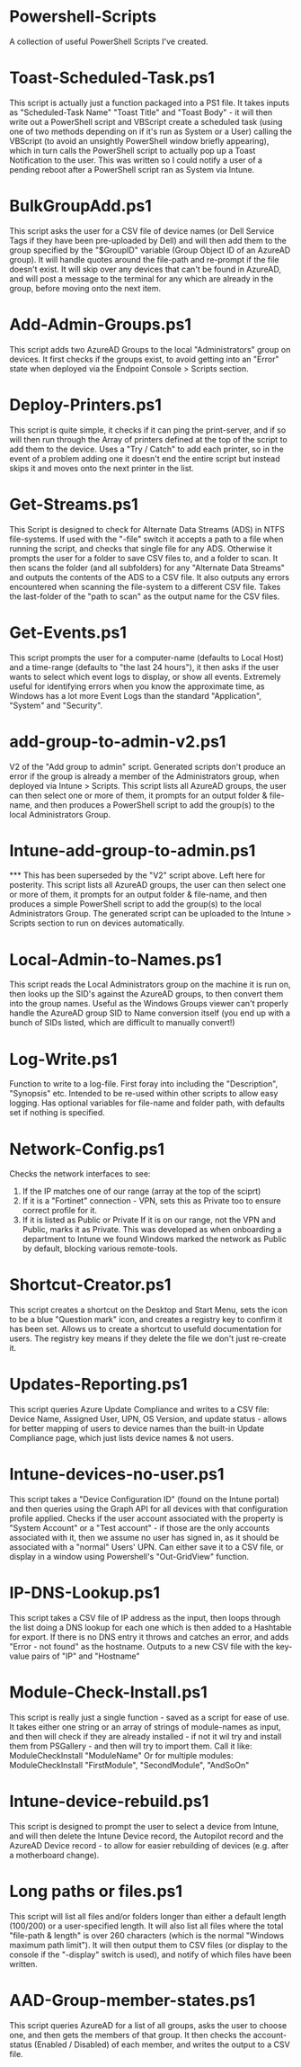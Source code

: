 # Powershell-Scripts
A collection of useful PowerShell Scripts I've created.

# Toast-Scheduled-Task.ps1
This script is actually just a function packaged into a PS1 file. It takes inputs as "Scheduled-Task Name" "Toast Title" and "Toast Body" - it will then write out a PowerShell script and VBScript create a scheduled task (using one of two methods depending on if it's run as System or a User) calling the VBScript (to avoid an unsightly PowerShell window briefly appearing), which in turn calls the PowerShell script to actually pop up a Toast Notification to the user. This was written so I could notify a user of a pending reboot after a PowerShell script ran as System via Intune.

# BulkGroupAdd.ps1
This script asks the user for a CSV file of device names (or Dell Service Tags if they have been pre-uploaded by Dell) and will then add them to the group specified by the "$GroupID" variable (Group Object ID of an AzureAD group). It will handle quotes around the file-path and re-prompt if the file doesn't exist. It will skip over any devices that can't be found in AzureAD, and will post a message to the terminal for any which are already in the group, before moving onto the next item.

# Add-Admin-Groups.ps1
This script adds two AzureAD Groups to the local "Administrators" group on devices. It first checks if the groups exist, to avoid getting into an "Error" state when deployed via the Endpoint Console > Scripts section.

# Deploy-Printers.ps1
This script is quite simple, it checks if it can ping the print-server, and if so will then run through the Array of printers defined at the top of the script to add them to the device. Uses a "Try / Catch" to add each printer, so in the event of a problem adding one it doesn't end the entire script but instead skips it and moves onto the next printer in the list.

# Get-Streams.ps1
This Script is designed to check for Alternate Data Streams (ADS) in NTFS file-systems. If used with the "-file" switch it accepts a path to a file when running the script, and checks that single file for any ADS. Otherwise it prompts the user for a folder to save CSV files to, and a folder to scan. It then scans the folder (and all subfolders) for any "Alternate Data Streams" and outputs the contents of the ADS to a CSV file. It also outputs any errors encountered when scanning the file-system to a different CSV file. Takes the last-folder of the "path to scan" as the output name for the CSV files.

# Get-Events.ps1
This script prompts the user for a computer-name (defaults to Local Host) and a time-range (defaults to "the last 24 hours"), it then asks if the user wants to select which event logs to display, or show all events. Extremely useful for identifying errors when you know the approximate time, as Windows has a lot more Event Logs than the standard "Application", "System" and "Security".

# add-group-to-admin-v2.ps1
V2 of the "Add group to admin" script. Generated scripts don't produce an error if the group is already a member of the Administrators group, when deployed via Intune > Scripts. This script lists all AzureAD groups, the user can then select one or more of them, it prompts for an output folder & file-name, and then produces a PowerShell script to add the group(s) to the local Administrators Group.

# Intune-add-group-to-admin.ps1
*** This has been superseded by the "V2" script above. Left here for posterity.
This script lists all AzureAD groups, the user can then select one or more of them, it prompts for an output folder & file-name, and then produces a simple PowerShell script to add the group(s) to the local Administrators Group. The generated script can be uploaded to the Intune > Scripts section to run on devices automatically. 

# Local-Admin-to-Names.ps1
This script reads the Local Administrators group on the machine it is run on, then looks up the SID's against the AzureAD groups, to then convert them into the group names. Useful as the Windows Groups viewer can't properly handle the AzureAD group SID to Name conversion itself (you end up with a bunch of SIDs listed, which are difficult to manually convert!)

# Log-Write.ps1
Function to write to a log-file. First foray into including the "Description", "Synopsis" etc.
Intended to be re-used within other scripts to allow easy logging. Has optional variables for file-name and folder path, with defaults set if nothing is specified.

# Network-Config.ps1
Checks the network interfaces to see:
1) If the IP matches one of our range (array at the top of the sciprt)
2) If it is a "Fortinet" connection - VPN, sets this as Private too to ensure correct profile for it.
3) If it is listed as Public or Private
If it is on our range, not the VPN and Public, marks it as Private.
This was developed as when onboarding a department to Intune we found Windows marked the network as Public by default, blocking various remote-tools.

# Shortcut-Creator.ps1
This script creates a shortcut on the Desktop and Start Menu, sets the icon to be a blue "Question mark" icon, and creates a registry key to confirm it has been set. Allows us to create a shortcut to usefuld documentation for users. The registry key means if they delete the file we don't just re-create it.

# Updates-Reporting.ps1
This script queries Azure Update Compliance and writes to a CSV file: Device Name, Assigned User, UPN, OS Version, and update status - allows for better mapping of users to device names than the built-in Update Compliance page, which just lists device names & not users. 

# Intune-devices-no-user.ps1
This script takes a "Device Configuration ID" (found on the Intune portal) and then queries using the Graph API for all devices with that configuration profile applied. Checks if the user account associated with the property is "System Account" or a "Test account" - if those are the only accounts associated with it, then we assume no user has signed in, as it should be associated with a "normal" Users' UPN.
Can either save it to a CSV file, or display in a window using Powershell's "Out-GridView" function.

# IP-DNS-Lookup.ps1
This script takes a CSV file of IP address as the input, then loops through the list doing a DNS lookup for each one which is then added to a Hashtable for export. If there is no DNS entry it throws and catches an error, and adds "Error - not found" as the hostname. Outputs to a new CSV file with the key-value pairs of "IP" and "Hostname"

# Module-Check-Install.ps1
This script is really just a single function - saved as a script for ease of use. It takes either one string or an array of strings of module-names as input, and then will check if they are already installed - if not it wil try and install them from PSGallery - and then will try to import them.
Call it like:
ModuleCheckInstall "ModuleName"
Or for multiple modules:
ModuleCheckInstall "FirstModule", "SecondModule", "AndSoOn"

# Intune-device-rebuild.ps1
This script is designed to prompt the user to select a device from Intune, and will then delete the Intune Device record, the Autopilot record and the AzureAD Device record - to allow for easier rebuilding of devices (e.g. after a motherboard change).

# Long paths or files.ps1
This script will list all files and/or folders longer than either a default length (100/200) or a user-specified length. It will also list all files where the total "file-path & length" is over 260 characters (which is the normal "Windows maximum path limit"). It will then output them to CSV files (or display to the console if the "-display" switch is used), and notify of which files have been written.

# AAD-Group-member-states.ps1
This script queries AzureAD for a list of all groups, asks the user to choose one, and then gets the members of that group. It then checks the account-status (Enabled / Disabled) of each member, and writes the output to a CSV file.

